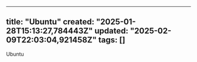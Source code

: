 
--- 
title: "Ubuntu"
created: "2025-01-28T15:13:27,784443Z"
updated: "2025-02-09T22:03:04,921458Z"
tags: []
--- 

Ubuntu

